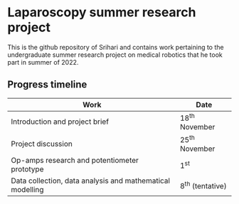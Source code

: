 # Laparoscopy summer research project
This is the github repository of Srihari and contains work pertaining to the undergraduate summer research project on medical robotics that he took part in summer of 2022.

## Progress timeline
|**Work**|**Date**|
|---|---|
|Introduction and project brief |18<sup>th</sup> November| 
|Project discussion |25<sup>th</sup> November|
|Op-amps research and potentiometer prototype | 1<sup>st</sup>
|Data collection, data analysis and mathematical modelling | 8<sup>th</sup> (tentative)|